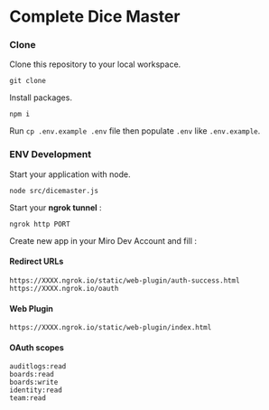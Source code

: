 # Complete Dice Master

### Clone

Clone this repository to your local workspace.

`git clone `

Install packages.

`npm i`

Run `cp .env.example .env` file then populate `.env` like `.env.example`.


### ENV Development

Start your application with node.

`node src/dicemaster.js`

Start your **ngrok tunnel** :

`ngrok http PORT`

Create new app in your Miro Dev Account and fill :

#### Redirect URLs

```
https://XXXX.ngrok.io/static/web-plugin/auth-success.html
https://XXXX.ngrok.io/oauth
```

#### Web Plugin

```
https://XXXX.ngrok.io/static/web-plugin/index.html
```

#### OAuth scopes

```
auditlogs:read
boards:read
boards:write
identity:read
team:read
```
